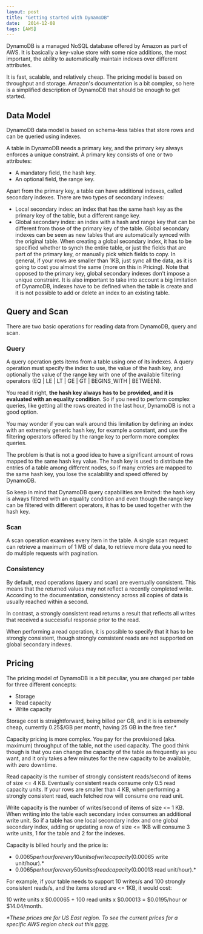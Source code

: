 ```yaml
---
layout: post
title: "Getting started with DynamoDB"
date:   2014-12-08
tags: [AWS]
---
```


DynamoDB is a managed NoSQL database offered by Amazon as part of AWS. It is basically a key-value store with some nice additions, the most important, the ability to automatically maintain indexes over different attributes.

It is fast, scalable, and relatively cheap. The pricing model is based on throughput and storage. Amazon's documentation is a bit complex, so here is a simplified description of DynamoDB that should be enough to get started.

## Data Model

DynamoDB data model is based on schema-less tables that store rows and can be queried using indexes.

A table in DynamoDB needs a primary key, and the primary key always enforces a unique constraint. A primary key consists of one or two attributes:

* A mandatory field, the hash key.
* An optional field, the range key.

Apart from the primary key, a table can have additional indexes, called secondary indexes. There are two types of secondary indexes:

* Local secondary index: an index that has the same hash key as the primary key of the table, but a different range key.
* Global secondary index: an index with a hash and range key that can be different from those of the primary key of the table. Global secondary indexes can be seen as new tables that are automatically synced with the original table. When creating a global secondary index, it has to be specified whether to synch the entire table, or just the fields that are part of the primary key, or manually pick which fields to copy. In general, if your rows are smaller than 1KB, just sync all the data, as it is going to cost you almost the same (more on this in Pricing).
Note that opposed to the primary key, global secondary indexes don't impose a unique constraint. It is also important to take into account a big limitation of DynamoDB, indexes have to be defined when the table is create and it is not possible to add or delete an index to an existing table.

## Query and Scan

There are two basic operations for reading data from DynamoDB, query and scan.

### Query

A query operation gets items from a table using one of its indexes. A query operation must specify the index to use, the value of the hash key, and optionally the value of the range key with one of the available filtering operators (EQ | LE | LT | GE | GT | BEGINS_WITH | BETWEEN).

You read it right, **the hash key always has to be provided, and it is evaluated with an equality condition**. So if you need to perform complex queries, like getting all the rows created in the last hour, DynamoDB is not a good option.

You may wonder if you can walk around this limitation by defining an index with an extremely generic hash key, for example a constant, and use the filtering operators offered by the range key to perform more complex queries.

The problem is that is not a good idea to have a significant amount of rows mapped to the same hash key value. The hash key is used to distribute the entries of a table among different nodes, so if many entries are mapped to the same hash key, you lose the scalability and speed offered by DynamoDB.

So keep in mind that DynamoDB query capabilities are limited: the hash key is always filtered with an equality condition and even though the range key can be filtered with different operators, it has to be used together with the hash key.

### Scan

A scan operation examines every item in the table. A single scan request can retrieve a maximum of 1 MB of data, to retrieve more data you need to do multiple requests with pagination.

### Consistency

By default, read operations (query and scan) are eventually consistent. This means that the returned values may not reflect a recently completed write. According to the documentation, consistency across all copies of data is usually reached within a second.

In contrast, a strongly consistent read returns a result that reflects all writes that received a successful response prior to the read.

When performing a read operation, it is possible to specify that it has to be strongly consistent, though strongly consistent reads are not supported on global secondary indexes.

## Pricing

The pricing model of DynamoDB is a bit peculiar, you are charged per table for three different concepts:

* Storage
* Read capacity
* Write capacity

Storage cost is straightforward, being billed per GB, and it is is extremely cheap, currently 0.25$/GB per month, having 25 GB in the free tier.*

Capacity pricing is more complex. You pay for the provisioned (aka. maximum) throughput of the table, not the used capacity. The good think though is that you can change the capacity of the table as frequently as you want, and it only takes a few minutes for the new capacity to be available, with zero downtime.

Read capacity is the number of strongly consistent reads/second of items of size <= 4 KB. Eventually consistent reads consume only 0.5 read capacity units. If your rows are smaller than 4 KB, when performing a strongly consistent read, each fetched row will consume one read unit.

Write capacity is the number of writes/second of items of size <= 1 KB. When writing into the table each secondary index consumes an additional write unit. So if a table has one local secondary index and one global secondary index, adding or updating a row of size <= 1KB will consume 3 write units, 1 for the table and 2 for the indexes.

Capacity is billed hourly and the price is:

* $0.0065 per hour for every 10 units of write capacity ($0.00065 write unit/hour).*
* $0.0065 per hour for every 50 units of read capacity ($0.00013 read unit/hour).*

For example, if your table needs to support 10 writes/s and 100 strongly consistent reads/s, and the items stored are <= 1KB, it would cost:

10 write units x $0.00065 + 100 read units x $0.00013 = $0.0195/hour or $14.04/month.

*\*These prices are for US East region. To see the current prices for a specific AWS region check out this [page](http://aws.amazon.com/dynamodb/pricing/).*
